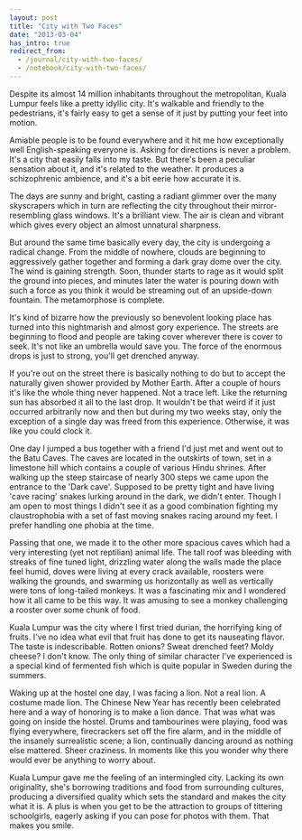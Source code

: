 ```yaml
---
layout: post
title: "City with Two Faces"
date: "2013-03-04"
has_intro: true
redirect_from:
  - /journal/city-with-two-faces/
  - /notebook/city-with-two-faces/
---
```


Despite its almost 14 million inhabitants throughout the metropolitan, Kuala Lumpur feels like a pretty idyllic city. It's walkable and friendly to the pedestrians, it's fairly easy to get a sense of it just by putting your feet into motion.

Amiable people is to be found everywhere and it hit me how exceptionally well English-speaking everyone is. Asking for directions is never a problem. It's a city that easily falls into my taste. But there's been a peculiar sensation about it, and it's related to the weather. It produces a schizophrenic ambience, and it's a bit eerie how accurate it is.

The days are sunny and bright, casting a radiant glimmer over the many skyscrapers which in turn are reflecting the city throughout their mirror-resembling glass windows. It's a brilliant view. The air is clean and vibrant which gives every object an almost unnatural sharpness.

But around the same time basically every day, the city is undergoing a radical change. From the middle of nowhere, clouds are beginning to aggressively gather together and forming a dark gray dome over the city. The wind is gaining strength. Soon, thunder starts to rage as it would split the ground into pieces, and minutes later the water is pouring down with such a force as you think it would be streaming out of an upside-down fountain. The metamorphose is complete.

It's kind of bizarre how the previously so benevolent looking place has turned into this nightmarish and almost gory experience. The streets are beginning to flood and people are taking cover wherever there is cover to seek. It's not like an umbrella would save you. The force of the enormous drops is just to strong, you'll get drenched anyway.

If you're out on the street there is basically nothing to do but to accept the naturally given shower provided by Mother Earth. After a couple of hours it's like the whole thing never happened. Not a trace left. Like the returning sun has absorbed it all to the last drop. It wouldn't be that weird if it just occurred arbitrarily now and then but during my two weeks stay, only the exception of a single day was freed from this experience. Otherwise, it was like you could clock it.

One day I jumped a bus together with a friend I'd just met and went out to the Batu Caves. The caves are located in the outskirts of town, set in a limestone hill which contains a couple of various Hindu shrines. After walking up the steep staircase of nearly 300 steps we came upon the entrance to	 the 'Dark cave'. Supposed to be pretty tight and have living 'cave racing' snakes lurking around in the dark, we didn't enter. Though I am open to most things I didn't see it as a good combination fighting my claustrophobia with a set of fast moving snakes racing around my feet. I prefer handling one phobia at the time.

Passing that one, we made it to the other more spacious caves which had a very interesting (yet not reptilian) animal life. The tall roof was bleeding with streaks of fine tuned light, drizzling water along the walls made the place feel humid, doves were living at every crack available, roosters were walking the grounds, and swarming us horizontally as well as vertically were tons of long-tailed monkeys. It was a fascinating mix and I wondered how it all came to be this way. It was amusing to see a monkey challenging a rooster over some chunk of food.

Kuala Lumpur was the city where I first tried durian, the horrifying king of fruits. I've no idea what evil that fruit has done to get its nauseating flavor. The taste is indescribable. Rotten onions? Sweat drenched feet? Moldy cheese? I don't know. The only thing of similar character I've experienced is a special kind of fermented fish which is quite popular in Sweden during the summers.

Waking up at the hostel one day, I was facing a lion. Not a real lion. A costume made lion. The Chinese New Year has recently been celebrated here and a way of honoring is to make a lion dance. That was what was going on inside the hostel. Drums and tambourines were playing, food was flying everywhere, firecrackers set off the fire alarm, and in the middle of the insanely surrealistic scene; a lion, continually dancing around as nothing else mattered. Sheer craziness. In moments like this you wonder why there would ever be anything to worry about.

Kuala Lumpur gave me the feeling of an intermingled city. Lacking its own originality, she's borrowing traditions and food from surrounding cultures, producing a diversified quality which sets the standard and makes the city what it is. A plus is when you get to be the attraction to groups of tittering schoolgirls, eagerly asking if you can pose for photos with them. That makes you smile.
